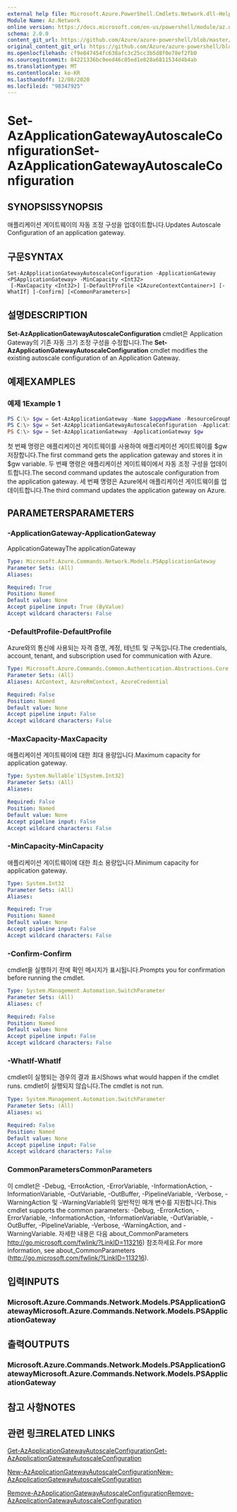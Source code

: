 ```yaml
---
external help file: Microsoft.Azure.PowerShell.Cmdlets.Network.dll-Help.xml
Module Name: Az.Network
online version: https://docs.microsoft.com/en-us/powershell/module/az.network/set-azapplicationgatewayautoscaleconfiguration
schema: 2.0.0
content_git_url: https://github.com/Azure/azure-powershell/blob/master/src/Network/Network/help/Set-AzApplicationGatewayAutoscaleConfiguration.md
original_content_git_url: https://github.com/Azure/azure-powershell/blob/master/src/Network/Network/help/Set-AzApplicationGatewayAutoscaleConfiguration.md
ms.openlocfilehash: cf9e847454fc638afc3c25cc3b5d8f0e78ef2fb0
ms.sourcegitcommit: 04221336bc9eed46c05ed1e828a6811534d4b4ab
ms.translationtype: MT
ms.contentlocale: ko-KR
ms.lasthandoff: 12/08/2020
ms.locfileid: "98347925"
---
```

# <span data-ttu-id="cfda1-101">Set-AzApplicationGatewayAutoscaleConfiguration</span><span class="sxs-lookup"><span data-stu-id="cfda1-101">Set-AzApplicationGatewayAutoscaleConfiguration</span></span>

## <span data-ttu-id="cfda1-102">SYNOPSIS</span><span class="sxs-lookup"><span data-stu-id="cfda1-102">SYNOPSIS</span></span>
<span data-ttu-id="cfda1-103">애플리케이션 게이트웨이의 자동 조정 구성을 업데이트합니다.</span><span class="sxs-lookup"><span data-stu-id="cfda1-103">Updates Autoscale Configuration of an application gateway.</span></span>

## <span data-ttu-id="cfda1-104">구문</span><span class="sxs-lookup"><span data-stu-id="cfda1-104">SYNTAX</span></span>

```
Set-AzApplicationGatewayAutoscaleConfiguration -ApplicationGateway <PSApplicationGateway> -MinCapacity <Int32>
 [-MaxCapacity <Int32>] [-DefaultProfile <IAzureContextContainer>] [-WhatIf] [-Confirm] [<CommonParameters>]
```

## <span data-ttu-id="cfda1-105">설명</span><span class="sxs-lookup"><span data-stu-id="cfda1-105">DESCRIPTION</span></span>
<span data-ttu-id="cfda1-106">**Set-AzApplicationGatewayAutoscaleConfiguration** cmdlet은 Application Gateway의 기존 자동 크기 조정 구성을 수정합니다.</span><span class="sxs-lookup"><span data-stu-id="cfda1-106">The **Set-AzApplicationGatewayAutoscaleConfiguration** cmdlet modifies the existing autoscale configuration of an Application Gateway.</span></span>

## <span data-ttu-id="cfda1-107">예제</span><span class="sxs-lookup"><span data-stu-id="cfda1-107">EXAMPLES</span></span>

### <span data-ttu-id="cfda1-108">예제 1</span><span class="sxs-lookup"><span data-stu-id="cfda1-108">Example 1</span></span>
```powershell
PS C:\> $gw = Get-AzApplicationGateway -Name $appgwName -ResourceGroupName $resgpName
PS C:\> $gw = Set-AzApplicationGatewayAutoscaleConfiguration -ApplicationGateway $gw -MinCapacity 5
PS C:\> $gw = Set-AzApplicationGateway -ApplicationGateway $gw
```

<span data-ttu-id="cfda1-109">첫 번째 명령은 애플리케이션 게이트웨이를 사용하여 애플리케이션 게이트웨이를 $gw 저장합니다.</span><span class="sxs-lookup"><span data-stu-id="cfda1-109">The first command gets the application gateway and stores it in $gw variable.</span></span>
<span data-ttu-id="cfda1-110">두 번째 명령은 애플리케이션 게이트웨이에서 자동 조정 구성을 업데이트합니다.</span><span class="sxs-lookup"><span data-stu-id="cfda1-110">The second command updates the autoscale configuration from the application gateway.</span></span>
<span data-ttu-id="cfda1-111">세 번째 명령은 Azure에서 애플리케이션 게이트웨이를 업데이트합니다.</span><span class="sxs-lookup"><span data-stu-id="cfda1-111">The third command updates the application gateway on Azure.</span></span>

## <span data-ttu-id="cfda1-112">PARAMETERS</span><span class="sxs-lookup"><span data-stu-id="cfda1-112">PARAMETERS</span></span>

### <span data-ttu-id="cfda1-113">-ApplicationGateway</span><span class="sxs-lookup"><span data-stu-id="cfda1-113">-ApplicationGateway</span></span>
<span data-ttu-id="cfda1-114">ApplicationGateway</span><span class="sxs-lookup"><span data-stu-id="cfda1-114">The applicationGateway</span></span>

```yaml
Type: Microsoft.Azure.Commands.Network.Models.PSApplicationGateway
Parameter Sets: (All)
Aliases:

Required: True
Position: Named
Default value: None
Accept pipeline input: True (ByValue)
Accept wildcard characters: False
```

### <span data-ttu-id="cfda1-115">-DefaultProfile</span><span class="sxs-lookup"><span data-stu-id="cfda1-115">-DefaultProfile</span></span>
<span data-ttu-id="cfda1-116">Azure와의 통신에 사용되는 자격 증명, 계정, 테넌트 및 구독입니다.</span><span class="sxs-lookup"><span data-stu-id="cfda1-116">The credentials, account, tenant, and subscription used for communication with Azure.</span></span>

```yaml
Type: Microsoft.Azure.Commands.Common.Authentication.Abstractions.Core.IAzureContextContainer
Parameter Sets: (All)
Aliases: AzContext, AzureRmContext, AzureCredential

Required: False
Position: Named
Default value: None
Accept pipeline input: False
Accept wildcard characters: False
```

### <span data-ttu-id="cfda1-117">-MaxCapacity</span><span class="sxs-lookup"><span data-stu-id="cfda1-117">-MaxCapacity</span></span>
<span data-ttu-id="cfda1-118">애플리케이션 게이트웨이에 대한 최대 용량입니다.</span><span class="sxs-lookup"><span data-stu-id="cfda1-118">Maximum capacity for application gateway.</span></span>

```yaml
Type: System.Nullable`1[System.Int32]
Parameter Sets: (All)
Aliases:

Required: False
Position: Named
Default value: None
Accept pipeline input: False
Accept wildcard characters: False
```

### <span data-ttu-id="cfda1-119">-MinCapacity</span><span class="sxs-lookup"><span data-stu-id="cfda1-119">-MinCapacity</span></span>
<span data-ttu-id="cfda1-120">애플리케이션 게이트웨이에 대한 최소 용량입니다.</span><span class="sxs-lookup"><span data-stu-id="cfda1-120">Minimum capacity for application gateway.</span></span>

```yaml
Type: System.Int32
Parameter Sets: (All)
Aliases:

Required: True
Position: Named
Default value: None
Accept pipeline input: False
Accept wildcard characters: False
```

### <span data-ttu-id="cfda1-121">-Confirm</span><span class="sxs-lookup"><span data-stu-id="cfda1-121">-Confirm</span></span>
<span data-ttu-id="cfda1-122">cmdlet을 실행하기 전에 확인 메시지가 표시됩니다.</span><span class="sxs-lookup"><span data-stu-id="cfda1-122">Prompts you for confirmation before running the cmdlet.</span></span>

```yaml
Type: System.Management.Automation.SwitchParameter
Parameter Sets: (All)
Aliases: cf

Required: False
Position: Named
Default value: None
Accept pipeline input: False
Accept wildcard characters: False
```

### <span data-ttu-id="cfda1-123">-WhatIf</span><span class="sxs-lookup"><span data-stu-id="cfda1-123">-WhatIf</span></span>
<span data-ttu-id="cfda1-124">cmdlet이 실행되는 경우의 결과 표시</span><span class="sxs-lookup"><span data-stu-id="cfda1-124">Shows what would happen if the cmdlet runs.</span></span>
<span data-ttu-id="cfda1-125">cmdlet이 실행되지 않습니다.</span><span class="sxs-lookup"><span data-stu-id="cfda1-125">The cmdlet is not run.</span></span>

```yaml
Type: System.Management.Automation.SwitchParameter
Parameter Sets: (All)
Aliases: wi

Required: False
Position: Named
Default value: None
Accept pipeline input: False
Accept wildcard characters: False
```

### <span data-ttu-id="cfda1-126">CommonParameters</span><span class="sxs-lookup"><span data-stu-id="cfda1-126">CommonParameters</span></span>
<span data-ttu-id="cfda1-127">이 cmdlet은 -Debug, -ErrorAction, -ErrorVariable, -InformationAction, -InformationVariable, -OutVariable, -OutBuffer, -PipelineVariable, -Verbose, -WarningAction 및 -WarningVariable의 일반적인 매개 변수를 지원합니다.</span><span class="sxs-lookup"><span data-stu-id="cfda1-127">This cmdlet supports the common parameters: -Debug, -ErrorAction, -ErrorVariable, -InformationAction, -InformationVariable, -OutVariable, -OutBuffer, -PipelineVariable, -Verbose, -WarningAction, and -WarningVariable.</span></span> <span data-ttu-id="cfda1-128">자세한 내용은 다음 about_CommonParameters http://go.microsoft.com/fwlink/?LinkID=113216) 참조하세요.</span><span class="sxs-lookup"><span data-stu-id="cfda1-128">For more information, see about_CommonParameters (http://go.microsoft.com/fwlink/?LinkID=113216).</span></span>

## <span data-ttu-id="cfda1-129">입력</span><span class="sxs-lookup"><span data-stu-id="cfda1-129">INPUTS</span></span>

### <span data-ttu-id="cfda1-130">Microsoft.Azure.Commands.Network.Models.PSApplicationGateway</span><span class="sxs-lookup"><span data-stu-id="cfda1-130">Microsoft.Azure.Commands.Network.Models.PSApplicationGateway</span></span>

## <span data-ttu-id="cfda1-131">출력</span><span class="sxs-lookup"><span data-stu-id="cfda1-131">OUTPUTS</span></span>

### <span data-ttu-id="cfda1-132">Microsoft.Azure.Commands.Network.Models.PSApplicationGateway</span><span class="sxs-lookup"><span data-stu-id="cfda1-132">Microsoft.Azure.Commands.Network.Models.PSApplicationGateway</span></span>

## <span data-ttu-id="cfda1-133">참고 사항</span><span class="sxs-lookup"><span data-stu-id="cfda1-133">NOTES</span></span>

## <span data-ttu-id="cfda1-134">관련 링크</span><span class="sxs-lookup"><span data-stu-id="cfda1-134">RELATED LINKS</span></span>

[<span data-ttu-id="cfda1-135">Get-AzApplicationGatewayAutoscaleConfiguration</span><span class="sxs-lookup"><span data-stu-id="cfda1-135">Get-AzApplicationGatewayAutoscaleConfiguration</span></span>](./Get-AzApplicationGatewayAutoscaleConfiguration.md)

[<span data-ttu-id="cfda1-136">New-AzApplicationGatewayAutoscaleConfiguration</span><span class="sxs-lookup"><span data-stu-id="cfda1-136">New-AzApplicationGatewayAutoscaleConfiguration</span></span>](./New-AzApplicationGatewayAutoscaleConfiguration.md)

[<span data-ttu-id="cfda1-137">Remove-AzApplicationGatewayAutoscaleConfiguration</span><span class="sxs-lookup"><span data-stu-id="cfda1-137">Remove-AzApplicationGatewayAutoscaleConfiguration</span></span>](./Remove-AzApplicationGatewayAutoscaleConfiguration.md)
